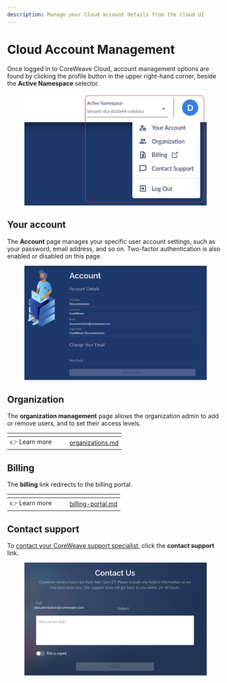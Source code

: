 ```yaml
---
description: Manage your Cloud account details from the Cloud UI
---
```


# Cloud Account Management

Once logged in to CoreWeave Cloud, account management options are found by clicking the profile button in the upper right-hand corner, beside the **Active Namespace** selector.

<figure><img src="../../.gitbook/assets/image (53).png" alt=""><figcaption></figcaption></figure>

## Your account

The **Account** page manages your specific user account settings, such as your password, email address, and so on. Two-factor authentication is also enabled or disabled on this page.

<figure><img src="../../.gitbook/assets/image (68).png" alt=""><figcaption></figcaption></figure>

## Organization

The **organization management** page allows the organization admin to add or remove users, and to set their access levels.

<table data-view="cards"><thead><tr><th></th><th data-hidden></th><th data-hidden></th><th data-hidden data-card-target data-type="content-ref"></th></tr></thead><tbody><tr><td><span data-gb-custom-inline data-tag="emoji" data-code="1f449">👉</span> Learn more</td><td></td><td></td><td><a href="organizations.md">organizations.md</a></td></tr></tbody></table>

## Billing

The **billing** link redirects to the billing portal.

<table data-view="cards"><thead><tr><th></th><th data-hidden></th><th data-hidden></th><th data-hidden data-card-target data-type="content-ref"></th></tr></thead><tbody><tr><td><span data-gb-custom-inline data-tag="emoji" data-code="1f449">👉</span> Learn more</td><td></td><td></td><td><a href="billing-portal.md">billing-portal.md</a></td></tr></tbody></table>

## Contact support

To [contact your CoreWeave support specialist](https://cloud.staging.coreweave.com/contact), click the **contact support** link.

<figure><img src="../../.gitbook/assets/image (39) (1).png" alt=""><figcaption></figcaption></figure>

